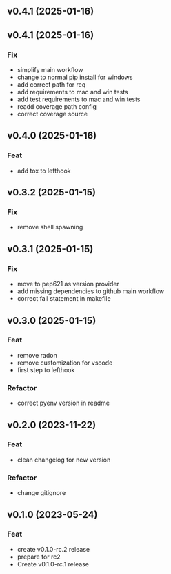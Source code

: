 ## v0.4.1 (2025-01-16)

## v0.4.1 (2025-01-16)

### Fix

- simplify main workflow
- change to normal pip install for windows
- add correct path for req
- add requirements to mac and win tests
- add test requirements to mac and win tests
- readd coverage path config
- correct coverage source

## v0.4.0 (2025-01-16)

### Feat

- add tox to lefthook

## v0.3.2 (2025-01-15)

### Fix

- remove shell spawning

## v0.3.1 (2025-01-15)

### Fix

- move to pep621 as version provider
- add missing dependencies to github main workflow
- correct fail statement in makefile

## v0.3.0 (2025-01-15)

### Feat

- remove radon
- remove customization for vscode
- first step to lefthook

### Refactor

- correct pyenv version in readme

## v0.2.0 (2023-11-22)

### Feat

- clean changelog for new version

### Refactor

- change gitignore

## v0.1.0 (2023-05-24)

### Feat

- create v0.1.0-rc.2 release
- prepare for rc2
- Create v0.1.0-rc.1 release
